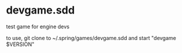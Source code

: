 # devgame.sdd
test game for engine devs


to use, git clone to ~/.spring/games/devgame.sdd and start "devgame $VERSION"
